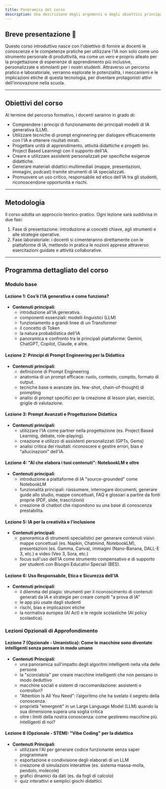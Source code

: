 ```yaml
---
title: Panoramica del corso
description: Una descrizione degli argomenti e degli obiettivi principali del corso sull'Intelligenza Artificiale per i Docenti dell'Istituto Greppi di Monticello Brianza
---
```


## Breve presentazione 👋

Questo corso introduttivo nasce con l'obiettivo di fornire ai docenti le conoscenze e le competenze pratiche per utilizzare l'IA non solo come uno strumento personale di produttività, ma come un vero e proprio alleato per la progettazione di esperienze di apprendimento più inclusive, personalizzate e stimolanti per i nostri studenti.
Attraverso un percorso pratico e laboratoriale, verranno esplorate le potenzialità, i meccanismi e le implicazioni etiche di questa tecnologia, per diventare protagonisti attivi dell'innovazione nella scuola.

---

## Obiettivi del corso

Al termine del percorso formativo, i docenti saranno in grado di:

- Comprendere i principi di funzionamento dei principali modelli di IA generativa (LLM).
- Utilizzare tecniche di prompt engineering per dialogare efficacemente con l'IA e ottenere risultati mirati.
- Progettare unità di apprendimento, attività didattiche e progetti (es. Project Based Learning) con il supporto dell'IA.
- Creare e utilizzare assistenti personalizzati per specifiche esigenze didattiche.
- Generare materiali didattici multimediali (mappe, presentazioni, immagini, podcast) tramite strumenti di IA specializzati.
- Promuovere un uso critico, responsabile ed etico dell'IA tra gli studenti, riconoscendone opportunità e rischi.

---

## Metodologia

Il corso adotta un approccio teorico-pratico. Ogni lezione sarà suddivisa in due fasi:

1.	Fase di presentazione: introduzione ai concetti chiave, agli strumenti e alle strategie operative.
2.	Fase laboratoriale: i docenti si cimenteranno direttamente con le piattaforme di IA, mettendo in pratica le nozioni apprese attraverso esercitazioni guidate e attività collaborative.

---

## Programma dettagliato del corso

### Modulo base

#### Lezione 1: Cos’è l’IA generativa e come funziona?

- **Contenuti principali**:
  - introduzione all'IA generativa.
  - componenti essenziali: modelli linguistici (LLM)
  - funzionamento a grandi linee di un Transformer
  - il concetto di Token
  - la natura probabilistica dell'IA
  - panoramica e confronto tra le principali piattaforme: Gemini, ChatGPT, Copilot, Claude, e altre.

#### Lezione 2: Principi di Prompt Engineering per la Didattica

- **Contenuti principali**:
  - definizione di Prompt Engineering
  - anatomia di un prompt efficace: ruolo, contesto, compito, formato di output.
  - tecniche base e avanzate (es. few-shot, chain-of-thought) di prompting
  - analisi di prompt specifici per la creazione di lesson plan, esercizi, griglie di valutazione.

#### Lezione 3: Prompt Avanzati e Progettazione Didattica

- **Contenuti principali**:
  - utilizzare l'IA come partner nella progettazione (es. Project Based Learning, debate, role-playing).
  - creazione e utilizzo di assistenti personalizzati (GPTs, Gems)
  - analisi critica dei risultati: riconoscere e gestire errori, bias e "allucinazioni" dell'IA.

#### Lezione 4: "AI che elabora i tuoi contenuti": NotebookLM e oltre

- **Contenuti principali**:
  - introduzione a piattaforme di IA "source-grounded" come NotebookLM
  - funzionalità principali: riassumere, interrogare documenti, generare guide allo studio, mappe concettuali, FAQ e glossari a partire da fonti proprie (PDF, slide, trascrizioni)
  - creazione di chatbot che rispondono su una base di conoscenza prestabilita.

#### Lezione 5: IA per la creatività e l'inclusione

- **Contenuti principali**:
  - panoramica di strumenti specialistici per generare contenuti visivi: mappe concettuali (es. Napkin, Chatmind, NotebookLM), presentazioni (es. Gamma, Canva), immagini (Nano-Banana, DALL-E 3, etc.) e video (Veo 3, Sora, etc.)
  - focus sull'uso dell'IA come strumento compensativo e di supporto per studenti con Bisogni Educativi Speciali (BES).

#### Lezione 6: Uso Responsabile, Etica e Sicurezza dell'IA

- **Contenuti principali**:
  - il dilemma del plagio: strumenti per il riconoscimento di contenuti generati da IA e strategie per creare compiti "a prova di IA"
  - le app più usate dagli studenti
  - rischi, bias e implicazioni etiche
  - la normativa europea (AI Act) e le regole scolastiche (AI policy scolastica).

### Lezioni Opzionali di Approfondimento

#### Lezione 7 (Opzionale - Umanistica): Come le macchine sono diventate intelligenti senza pensare in modo umano

- **Contenuti Principali**:
  - una panoramica sull’impatto degli algoritmi intelligenti nella vita delle persone
  - la "scorciatoia" per creare macchine intelligenti che non pensano in modo deduttivo
  - macchine sociali e sistemi di raccomandazione: assistenti o controllori?
  - "Attention Is All You Need": l’algoritmo che ha svelato il segreto della conoscenza.
  - proprietà "emergenti" in un Large Language Model (LLM) quando la sua dimensione supera una soglia critica
  - oltre i limiti della nostra conoscenza: come gestiremo macchine più intelligenti di noi?

#### Lezione 8 (Opzionale - STEM): "Vibe Coding" per la didattica

- **Contenuti Principali**:
  - utilizzare l'AI per generare codice funzionante senza saper programmare
  - esportazione e condivisione degli elaborati di un LLM
  - creazione di simulazioni interattive (es. sistema massa-molla, pendolo, molecole)
  - grafici dinamici da dati (es. da fogli di calcolo)
  - quiz interattivi e semplici giochi didattici.
